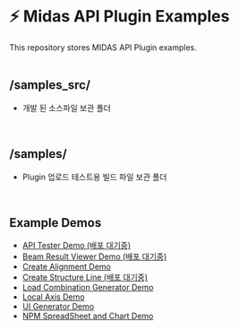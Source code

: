 # :zap: Midas API Plugin Examples
This repository stores MIDAS API Plugin examples.
<br /><br />

## /samples_src/
- 개발 된 소스파일 보관 폴더
<br />

## /samples/
- Plugin 업로드 테스트용 빌드 파일 보관 폴더
<br />

## Example Demos
- [API Tester Demo (배포 대기중)](https://kh1012.github.io/sproj-examples/examples/api-tester)
- [Beam Result Viewer Demo (배포 대기중)](https://kh1012.github.io/sproj-examples/examples/beam-result-viewer)
- [Create Alignment Demo](https://kh1012.github.io/sproj-examples/examples/create-alignment)
- [Create Structure Line (배포 대기중)](https://kh1012.github.io/sproj-examples/examples/create-structure-line)
- [Load Combination Generator Demo](https://kh1012.github.io/sproj-examples/examples/lcom-generator)
- [Local Axis Demo](https://kh1012.github.io/sproj-examples/examples/local-axis)
- [UI Generator Demo](https://kh1012.github.io/sproj-examples/examples/ui-generator)
- [NPM SpreadSheet and Chart Demo](https://kh1012.github.io/sproj-examples/examples/npm-spreadsheet-chart)
